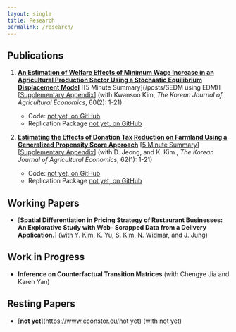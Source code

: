 ```yaml
---
layout: single
title: Research
permalink: /research/
---
```


## Publications

1. [**An Estimation of Welfare Effects of Minimum Wage Increase in an Agricultural Production Sector Using a Stochastic Equilibrium Displacement Model**](https://doi.org/10.1016/j.jeconom.2023.03.009) [[5 Minute Summary](/posts/SEDM using EDM)] [[Supplementary Appendix](/files/pandemic-policy/Callaway_Li_2023_Supplementary_Appendix.pdf)] (with Kwansoo Kim, *The Korean Journal of Agricultural
Economics*, 60(2): 1-21)     

    * Code: [not yet, on GitHub](https://github.com/kihwan-yu/not-yet)
    * Replication Package [not yet, on GitHub](https://github.com/kihwan-yu/not-yet)


2. [**Estimating the Effects of Donation Tax Reduction on Farmland Using a Generalized Propensity Score Approach**](https://doi.org/10.1016/j.jeconom.2023.03.009) [[5 Minute Summary](/posts/not-yeat)] [[Supplementary Appendix](/files/pandemic-policy/Callaway_Li_2023_Supplementary_Appendix.pdf)] (with D. Jeong, and K. Kim., *The Korean Journal of Agricultural Economics*, 62(1): 1-21)     

    * Code: [not yet, on GitHub](https://github.com/kihwan-yu/not-yet)
    * Replication Package [not yet, on GitHub](https://github.com/kihwan-yu/not-yet)



## Working Papers

* [**Spatial Differentiation in Pricing Strategy of Restaurant Businesses: An Explorative Study with Web- Scrapped Data from a Delivery Application.**] (with Y. Kim, K. Yu, S. Kim, N. Widmar, and J. Jung)



## Work in Progress

* **Inference on Counterfactual Transition Matrices** (with Chengye Jia and Karen Yan)



## Resting Papers

* [**not yet**](https://www.econstor.eu/not yet) (with not yet)